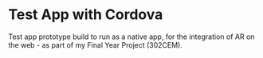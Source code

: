 # Test App with Cordova

Test app prototype build to run as a native app, for the integration of AR on the web - as part of my Final Year Project (302CEM).
